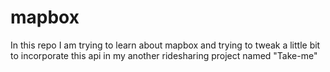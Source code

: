 # mapbox
In this repo I am trying to learn about mapbox and trying to tweak a little bit to incorporate this api in my another ridesharing project named "Take-me"
